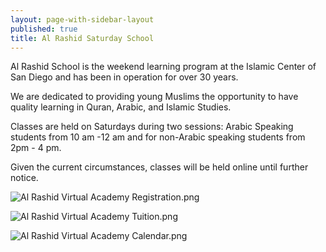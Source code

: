 ```yaml
---
layout: page-with-sidebar-layout
published: true
title: Al Rashid Saturday School
---
```

Al Rashid School is the weekend learning program at the Islamic Center of San Diego and has been in operation for over 30 years.

We are dedicated to providing young Muslims the opportunity to have quality learning in Quran, Arabic, and Islamic Studies.

Classes are held on Saturdays during two sessions: Arabic Speaking students from 10 am -12 am and for non-Arabic speaking students from 2pm - 4 pm.

Given the current circumstances, classes will be held online until further notice. 

![Al Rashid Virtual Academy Registration.png]({{site.baseurl}}/media/Al%20Rashid%20Virtual%20Academy%20Registration.png)

![Al Rashid Virtual Academy Tuition.png]({{site.baseurl}}/media/Al%20Rashid%20Virtual%20Academy%20Tuition.png)

![Al Rashid Virtual Academy Calendar.png]({{site.baseurl}}/media/Al%20Rashid%20Virtual%20Academy%20Calendar.png)
